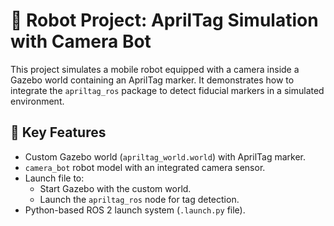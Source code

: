 # 🤖 Robot Project: AprilTag Simulation with Camera Bot

This project simulates a mobile robot equipped with a camera inside a Gazebo world containing an AprilTag marker. It demonstrates how to integrate the `apriltag_ros` package to detect fiducial markers in a simulated environment.

## 🧠 Key Features

- Custom Gazebo world (`apriltag_world.world`) with AprilTag marker.
- `camera_bot` robot model with an integrated camera sensor.
- Launch file to:
  - Start Gazebo with the custom world.
  - Launch the `apriltag_ros` node for tag detection.
- Python-based ROS 2 launch system (`.launch.py` file).
